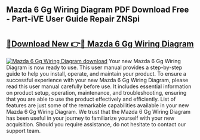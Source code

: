 ## Mazda 6 Gg Wiring Diagram PDF Download Free - Part-iVE User Guide Repair ZNSpi

# <h2><a href="http://dfmc1h7.blite.top/?on=Mazda+6+Gg+Wiring+Diagram">🔗Download New 👉🔴 Mazda 6 Gg Wiring Diagram</a></h2>

[![Mazda 6 Gg Wiring Diagram download](https://i.imgur.com/lujVjoI.png)](http://dfmc1h7.blite.top/?on=Mazda+6+Gg+Wiring+Diagram)
Your new Mazda 6 Gg Wiring Diagram is now ready to use. This user manual provides a step-by-step guide to help you install, operate, and maintain your product. To ensure a successful experience with your new Mazda 6 Gg Wiring Diagram, please read this user manual carefully before use. It includes essential information on product setup, operation, maintenance, and troubleshooting, ensuring that you are able to use the product effectively and efficiently. List of features are just some of the remarkable capabilities available in your new Mazda 6 Gg Wiring Diagram. We trust that the Mazda 6 Gg Wiring Diagram has been useful in your journey to familiarize yourself with your new acquisition. Should you require assistance, do not hesitate to contact our support team.
